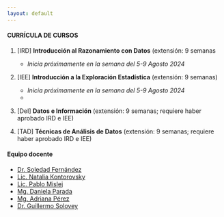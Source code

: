 ```yaml
---
layout: default
---
```


#### CURRÍCULA DE CURSOS

1. [IRD] **Introducción al Razonamiento con Datos** (extensión: 9 semanas
   - _Inicia próximamente en la semana del 5-9 Agosto 2024_
     
3. [IEE] **Introducción a la Exploración Estadística** (extensión: 9 semanas)
   - _Inicia próximamente en la semana del 5-9 Agosto 2024_
   - 
5. [DeI] **Datos e Información** (extensión: 9 semanas; requiere haber aprobado IRD e IEE)
   
7. [TAD] **Técnicas de Análisis de Datos** (extensión: 9 semanas; requiere haber aprobado IRD e IEE)

#### Equipo docente

 *   [Dr. Soledad Fernández](https://ic.fcen.uba.ar/institucional/integrantes/fernandezmariasoledad)
 *   [Lic. Natalia Kontorovsky](https://ic.fcen.uba.ar/institucional/integrantes/natalia-kontorovsky)
 *   [Lic. Pablo Mislej](https://mate.dm.uba.ar/~pfmislej/)
 *   [Mg. Daniela Parada](https://daniellaparada.github.io/personal/about.html)
 *   [Mg. Adriana Pérez](https://www.ic.fcen.uba.ar/ceecs/carrera/docentes/perez-adriana)
 *   [Dr. Guillermo Solovey](https://gsolovey.netlify.app/)

<!--

 There should be whitespace between paragraphs.

 There should be whitespace between paragraphs. We recommend including a README, or a file with information about your project.

 # Header 1

 This is a normal paragraph following a header. GitHub is a code hosting platform for version control and collaboration. It lets you and others work together on projects from anywhere.

 ## Header 2

 > This is a blockquote following a header.
 >
 > When something is important enough, you do it even if the odds are not in your favor.

 ### Header 3

 ```js
 // Javascript code with syntax highlighting.
 var fun = function lang(l) {
   dateformat.i18n = require('./lang/' + l)
   return true;
 }
 ```

 ```ruby
 # Ruby code with syntax highlighting
 GitHubPages::Dependencies.gems.each do |gem, version|
   s.add_dependency(gem, "= #{version}")
 end
 ```



 *   This is an unordered list following a header.
 *   This is an unordered list following a header.
 *   This is an unordered list following a header.

 ##### Header 5

 1.  This is an ordered list following a header.
 2.  This is an ordered list following a header.
 3.  This is an ordered list following a header.

 ###### Header 6

 | head1        | head two          | three |
 |:-------------|:------------------|:------|
 | ok           | good swedish fish | nice  |
 | out of stock | good and plenty   | nice  |
 | ok           | good `oreos`      | hmm   |
 | ok           | good `zoute` drop | yumm  |

 ### There's a horizontal rule below this.

 * * *

 ### Here is an unordered list:

 *   Item foo
 *   Item bar
 *   Item baz
 *   Item zip

 ### And an ordered list:

 1.  Item one
 1.  Item two
 1.  Item three
 1.  Item four

 ### And a nested list:

 - level 1 item
   - level 2 item
   - level 2 item
     - level 3 item
     - level 3 item
 - level 1 item
   - level 2 item
   - level 2 item
   - level 2 item
 - level 1 item
   - level 2 item
   - level 2 item
 - level 1 item

 ### Small image

 ![Octocat](https://github.githubassets.com/images/icons/emoji/octocat.png)

 ### Large image

 ![Branching](https://docs.github.com/assets/cb-23923/mw-1440/images/help/repository/branching.webp)

 ### Definition lists can be used with HTML syntax.

 <dl>
 <dt>Name</dt>
 <dd>Godzilla</dd>
 <dt>Born</dt>
<// dd>1952</dd>
 <dt>Birthplace</dt>
 <dd>Japan</dd>
 <dt>Color</dt>
 <dd>Green</dd>
 </dl>

 ```
 Long, single-line code blocks should not wrap. They should horizontally scroll if they are too // long. This line should be long enough to demonstrate this.
 ```

 ```
 The final element.
 ```

-->

